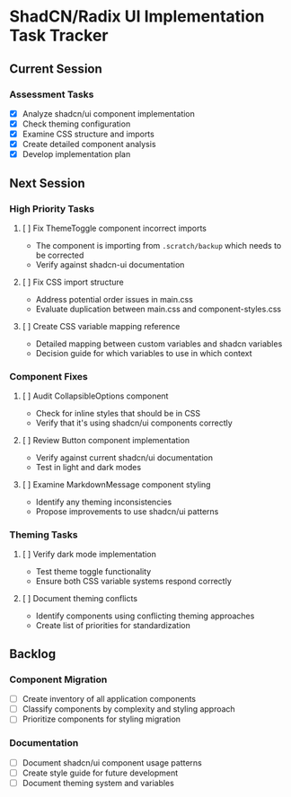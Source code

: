 # ShadCN/Radix UI Implementation Task Tracker

## Current Session

### Assessment Tasks

- [x] Analyze shadcn/ui component implementation
- [x] Check theming configuration
- [x] Examine CSS structure and imports
- [x] Create detailed component analysis
- [x] Develop implementation plan

## Next Session

### High Priority Tasks

1. [ ] Fix ThemeToggle component incorrect imports
   - The component is importing from `.scratch/backup` which needs to be corrected
   - Verify against shadcn-ui documentation

2. [ ] Fix CSS import structure
   - Address potential order issues in main.css
   - Evaluate duplication between main.css and component-styles.css

3. [ ] Create CSS variable mapping reference
   - Detailed mapping between custom variables and shadcn variables
   - Decision guide for which variables to use in which context

### Component Fixes

1. [ ] Audit CollapsibleOptions component
   - Check for inline styles that should be in CSS
   - Verify that it's using shadcn/ui components correctly

2. [ ] Review Button component implementation
   - Verify against current shadcn/ui documentation
   - Test in light and dark modes

3. [ ] Examine MarkdownMessage component styling
   - Identify any theming inconsistencies
   - Propose improvements to use shadcn/ui patterns

### Theming Tasks

1. [ ] Verify dark mode implementation
   - Test theme toggle functionality
   - Ensure both CSS variable systems respond correctly

2. [ ] Document theming conflicts
   - Identify components using conflicting theming approaches
   - Create list of priorities for standardization

## Backlog

### Component Migration

- [ ] Create inventory of all application components
- [ ] Classify components by complexity and styling approach
- [ ] Prioritize components for styling migration

### Documentation

- [ ] Document shadcn/ui component usage patterns
- [ ] Create style guide for future development
- [ ] Document theming system and variables